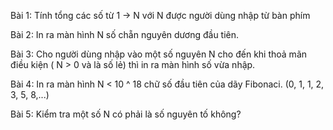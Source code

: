 Bài 1: Tính tổng các số từ 1 -> N với N được người dùng nhập từ
bàn phím

Bài 2: In ra màn hình N số chẵn nguyên dương đầu tiên.

Bài 3: Cho người dùng nhập vào một số nguyên N cho đến khi thoả
mãn điều kiện ( N > 0 và là số lẻ) thì in ra màn hình số vừa nhập.

Bài 4: In ra màn hình N < 10 ^ 18 chữ số đầu tiên của dãy Fibonaci.
(0, 1, 1, 2, 3, 5, 8,...)
    
Bài 5: Kiểm tra một số N có phải là số nguyên tố không?
